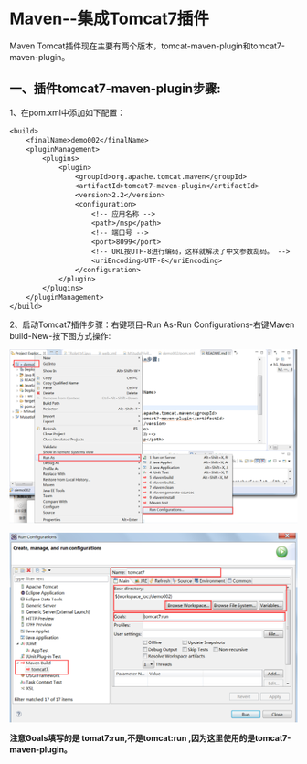 Maven--集成Tomcat7插件
===

Maven Tomcat插件现在主要有两个版本，tomcat-maven-plugin和tomcat7-maven-plugin。

一、插件tomcat7-maven-plugin步骤:
---

1、在pom.xml中添加如下配置：
```
<build>
	<finalName>demo002</finalName>
	<pluginManagement>
		<plugins>
			<plugin>
				<groupId>org.apache.tomcat.maven</groupId>
				<artifactId>tomcat7-maven-plugin</artifactId>
				<version>2.2</version>
				<configuration>
					<!-- 应用名称 -->
					<path>/msp</path>
					<!-- 端口号 -->
					<port>8099</port>
					<!-- URL按UTF-8进行编码，这样就解决了中文参数乱码。 -->
					<uriEncoding>UTF-8</uriEncoding>
				</configuration>
			</plugin>
		</plugins>
	</pluginManagement>
</build>
```

2、启动Tomcat7插件步骤：右键项目-Run As-Run Configurations-右键Maven build-New-按下图方式操作:

![image](https://github.com/jiekekeji/Mmaven/blob/master/demo002/preview/demo002-1.png)

![image](https://github.com/jiekekeji/Mmaven/blob/master/demo002/preview/demo002-2.png)

**注意Goals填写的是 tomat7:run,不是tomcat:run ,因为这里使用的是tomcat7-maven-plugin。**
